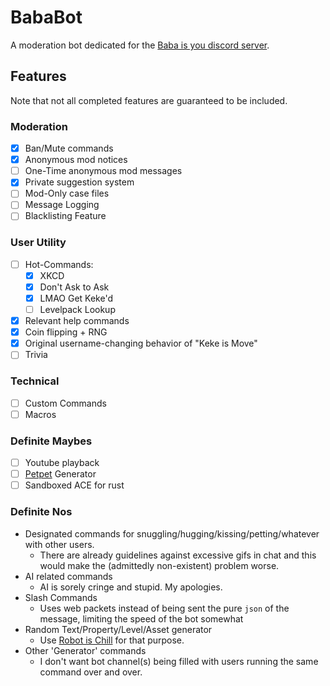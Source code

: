 # BabaBot

A moderation bot dedicated for the [Baba is you discord server](https://discord.gg/baba-is-you).

## Features

Note that not all completed features are guaranteed to be included.

### Moderation

- [x] Ban/Mute commands
- [x] Anonymous mod notices
- [ ] One-Time anonymous mod messages
- [x] Private suggestion system
- [ ] Mod-Only case files
- [ ] Message Logging
- [ ] Blacklisting Feature

### User Utility

- [ ] Hot-Commands:
  - [x] XKCD
  - [x] Don't Ask to Ask
  - [x] LMAO Get Keke'd
  - [ ] Levelpack Lookup
- [x] Relevant help commands
- [x] Coin flipping + RNG
- [x] Original username-changing behavior of "Keke is Move"
- [ ] Trivia

### Technical

- [ ] Custom Commands
- [ ] Macros

### Definite Maybes

- [ ] Youtube playback
- [ ] [Petpet](https://benisland.neocities.org/petpet/) Generator
- [ ] Sandboxed ACE for rust

### Definite Nos

- Designated commands for snuggling/hugging/kissing/petting/whatever with other users.
  - There are already guidelines against excessive gifs in chat and this would make the (admittedly non-existent) problem worse.
- AI related commands
  - AI is sorely cringe and stupid. My apologies.
- Slash Commands
  - Uses web packets instead of being sent the pure `json` of the message, limiting the speed of the bot somewhat
- Random Text/Property/Level/Asset generator
  - Use [Robot is Chill](https://github.com/balt-dev/robot-is-chill) for that purpose.
- Other 'Generator' commands
  - I don't want bot channel(s) being filled with users running the same command over and over.
